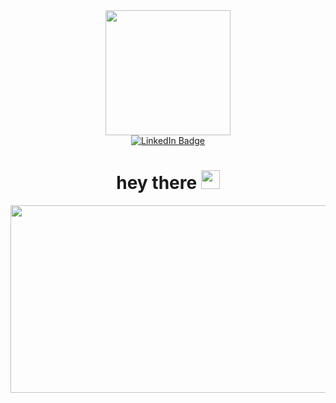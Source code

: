 <div id="header" align="center">
  <img src="https://media.giphy.com/media/gjrYDwbjnK8x36xZIO/giphy.gif" width="200"/>
</div>

<div id="badges" align= "center">
  <a href="your-linkedin-URL">
    <img src="https://www.linkedin.com/in/marco-dv-domingues" alt="LinkedIn Badge"/>
  </a>
</div>

<div id="badges" align="center">
  <img src="https://komarev.com/ghpvc/?username=your-github-MarkADom&style=flat-square&color=blue" alt=""/>
  <h1>
  hey there
  <img src="https://media.giphy.com/media/hvRJCLFzcasrR4ia7z/giphy.gif" width="30px"/>
</h1>
</div>

<div id="banner" align="center">
  <img src="https://media.giphy.com/media/R03zWv5p1oNSQd91EP/giphy.gif" width="600" height="300"/>
</div>


